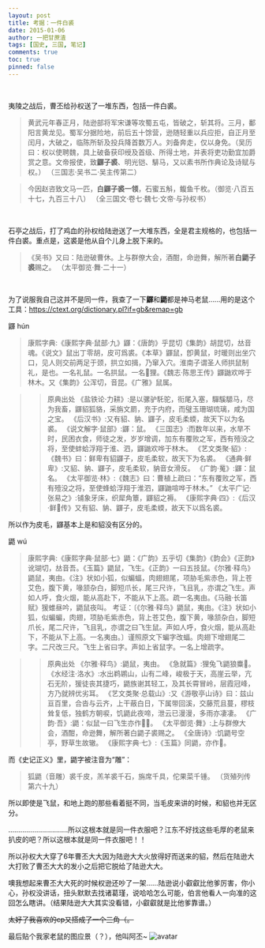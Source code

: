 ```yaml
---
layout: post
title: 考据：一件白裘
date: 2015-01-06
author: 一把甘蔗渣
tags: [国史, 三国, 笔记]
comments: true
toc: true
pinned: false
---
```


<br/>

夷陵之战后，曹丕给孙权送了一堆东西，包括一件白裘。

>黄武元年春正月，陆逊部将军宋谦等攻蜀五屯，皆破之，斩其将。三月，鄱阳言黄龙见。蜀军分据险地，前后五十馀营，逊随轻重以兵应拒，自正月至闰月，大破之，临陈所斩及投兵降首数万人。刘备奔走，仅以身免。（吴历曰：权以使聘魏，具上破备获印绶及首级、所得土地，并表将吏功勤宜加爵赏之意。文帝报使，致**鼲子裘**、明光铠、騑马，又以素书所作典论及诗赋与权。）
>（三国志·吴书二·吴主传第二）


>今因赵咨致文马一匹，**白鼲子裘一领**，石蜜五斛，鳆鱼千枚。（御览·八百五十七，九百三十八）
>（全三国文·卷七·魏七·文帝·与孙权书）

<br/>

石亭之战后，打了鸡血的孙权给陆逊送了一大堆东西，全是君主规格的，也包括一件白裘。重点是，这裘是他从自个儿身上脱下来的。

>《吴书》又曰：陆逊破曹休。上与群僚大会，酒酣，命逊舞，解所著**白鼯子裘**赐之。
>（太平御览·舞·二十一）

<br/>

为了说服我自己这并不是同一件，我查了一下**鼲**和**鼯**都是神马老鼠……用的是这个工具：<https://ctext.org/dictionary.pl?if=gb&remap=gb>

鼲 hún

>康熙字典:《康熙字典·鼠部·九》鼲：《唐韵》乎昆切《集韵》胡昆切，𠀤音魂。《说文》鼠出丁零胡，皮可爲裘。《本草》鼲鼠，卽黄鼠，时暖则出坐穴口，见人则交前两足于颈，拱立如揖，乃窜入穴。淮南子谓圣人师拱鼠制礼，是也。一名礼鼠。一名拱鼠。一名𤠞狸。《魏志·陈思王传》鼲鼬欢哗于林木。又《集韵》公浑切，音昆。《广雅》鼠属。



>>原典出处
>>《盐铁论·力耕》:是以骡驴馲驼，衔尾入塞，驒騱騵马，尽为我畜，鼲貂狐貉，采旃文罽，充于内府，而璧玉珊瑚琉璃，咸为国之宝。 
>>《后汉书》:又有貂、豽、鼲子，皮毛柔蝡，故天下以为名裘。 
>>《说文解字·鼠部》:鼲：鼠。 
>>《三国志》:而数年以来，水旱不时，民困衣食，师徒之发，岁岁增调，加东有覆败之军，西有殪没之将，至使蚌蛤浮翔于淮、泗，鼲鼬欢哗于林木。
>>《艺文类聚·貂》:《魏书》曰：鲜卑有貂鼲子，皮毛柔软，故天下为名裘。 
>>《通典·鲜卑》:又貂、豽、鼲子，皮毛柔软，豽音女滑反。 
>>《广韵·䰟》:鼲：鼠名。 
>>《太平御览·林》:《魏志》曰：曹植上疏曰：“东有覆败之军，西有殪没之将，至使蜂蛤浮翔于淮泗，鼲鼬喧哗于林木。” 
>>《太平广记·张易之》:铺象牙床，织犀角簟，鼲貂之褥。
>>《康熙字典·四》:《后汉·鲜𤰞传》又有貂、豽、鼲子，皮毛柔蝡，故天下以爲名裘。 



所以作为皮毛，鼲基本上是和貂没有区分的。



鼯 wú

>康熙字典:《康熙字典·鼠部·七》鼯：《广韵》五乎切《集韵》《韵会》《正韵》讹瑚切，𠀤音吾。《玉篇》鼯鼠，飞生。《正韵》一曰五技鼠。《尔雅·释鸟》鼯鼠，夷由。《注》状如小狐，似蝙蝠，肉翅翅尾，项胁毛紫赤色，背上苍艾色，腹下黄，喙颔杂白，脚短爪长，尾三尺许，飞且乳，亦谓之飞生。声如人呼，食火烟，能从高赴下，不能从下上高。疏一名夷由。《马融·长笛赋》猨蜼昼吟，鼯鼠夜叫。
>考证：〔《尔雅·释鸟》鼯鼠，夷由。《注》状如小狐，似蝙蝙，肉翅，项胁毛紫赤色，背上苍艾色，腹下黄，喙颔杂白，脚短爪长，尾二尺许，飞且乳，亦谓之曰飞生鼠。声如人呼，食火烟，能从高赴下，不能从下上高。一名夷由。〕谨照原文下蝙字改蝠。肉翅下增翅尾二字。二尺改三尺。飞生上省曰字。声如上省鼠字。一名上增疏字。



>>原典出处
>>《尔雅·释鸟》:鼯鼠，夷由。
>>《急就篇》:狸兔飞鼯狼麋𪊨。 
>>《水经注·洛水》:水出鹈鹕山，山有二峰，峻极于天，高崖云举，亢石无阶，猨徒丧其捷巧，鼯族谢其轻工，及其长霄冒岭，层霞冠峰，方乃就辨优劣耳。 
>>《艺文类聚·总载山》:又《游敬亭山诗》曰：兹山亘百里，合沓与云齐，上干蔽白日，下属带回溪，交藤荒且蔓，樛枝耸复低，独鹤方朝唳，饥鼯此夜啼，泄云已漫漫，多雨亦凄凄。 
>>《广韵·吾》:鼯：似鼠一曰飞生亦作𪁙𧋋。 
>>《太平御览·舞》:上与群僚大会，酒酣，命逊舞，解所著白鼯子裘赐之。 
>>《全唐诗》:饥鼯号空亭，野草生故辙。
>>《康熙字典·七》:《玉篇》同鼯，亦作𪁙。



而《史记正义》里，鼯字被注音为“雕”：

>狐鼯（音雕）裘千皮，羔羊裘千石，旃席千具，佗果菜千锺。
>（货殖列传第六十九）



所以即使是飞鼠，和地上跑的那些看着挺不同，当毛皮来讲的时候，和貂也并无区分。



…………………………所以这根本就是同一件衣服吧？江东不好找这些毛厚的老鼠来扒皮的吧？所以这根本就是同一件衣服吧！！

所以孙权大大穿了6年曹丕大大因为陆逊大大火放得好而送来的貂，然后在陆逊大大打败了曹丕大大的发小之后把它脱给了陆逊大大。



噢我想起来曹丕大大死的时候权逊还吵了一架……陆逊说小叡叡比他爹厉害，你小心，孙权没讲话，扭头默默去找诸葛瑾，说哈哈怎么可能，伯言他看人一向准的这回怎么瞎讲。（结果陆逊大大其实没看错，小叡叡就是比他爹靠谱。）



~~太好了我喜欢的cp又搭成了一个三角（。~~





最后贴个我家老鼠的图应景（？），他叫阿丕~
![avatar](https://imglf5.nosdn0.126.net/img/eFZ3QXhEdXkvOXlkLzZTWkUzQ3R1Y3JWNXZvQUc5cU0zRlBUZFhVRUszZjN0YXBueUFzUnZRPT0.jpg)
